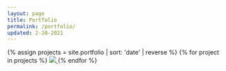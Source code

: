 ```yaml
---
layout: page
title: Portfolio
permalink: /portfolio/
updated: 2-20-2021
---
```


{% assign projects = site.portfolio | sort: 'date' | reverse %}
{% for project in projects %}
  <a href='{{ project.url }}'>
    <img src='{{ project.image }}'>
  </a>
{% endfor %}